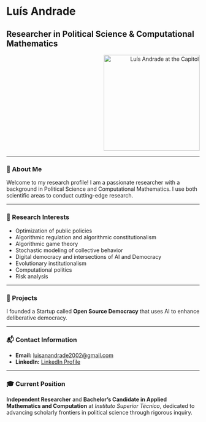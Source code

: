 # Luís Andrade

## Researcher in Political Science & Computational Mathematics

<p align="right">
  <img src="images/profile.jpg" alt="Luís Andrade at the Capitol" width="250">
</p>

---

### 🧭 About Me

Welcome to my research profile! I am a passionate researcher with a background in Political Science and Computational Mathematics. I use both scientific areas to conduct cutting-edge research.

---

### 🔬 Research Interests

- Optimization of public policies  
- Algorithmic regulation and algorithmic constitutionalism  
- Algorithmic game theory  
- Stochastic modeling of collective behavior  
- Digital democracy and intersections of AI and Democracy  
- Evolutionary institutionalism  
- Computational politics  
- Risk analysis  

---

### 🚀 Projects

I founded a Startup called **Open Source Democracy** that uses AI to enhance deliberative democracy.

---

### 📬 Contact Information

- **Email:** [luisanandrade2002@gmail.com](mailto:luisanandrade2002@gmail.com)  
- **LinkedIn:** [LinkedIn Profile](https://www.linkedin.com/in/lu%C3%ADs-ant%C3%B3nio-andrade-215238236/)

---

### 🎓 Current Position

**Independent Researcher** and **Bachelor’s Candidate in Applied Mathematics and Computation** at *Instituto Superior Técnico*, dedicated to advancing scholarly frontiers in political science through rigorous inquiry.
